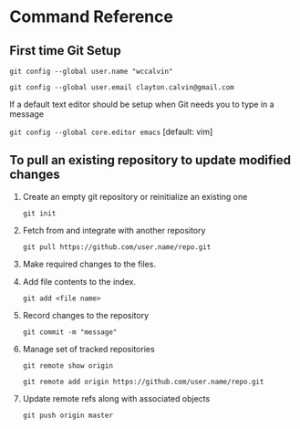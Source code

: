 # Command Reference

## First time Git Setup

`git config --global user.name "wccalvin"`

`git config --global user.email clayton.calvin@gmail.com`

If a default text editor should be setup when Git needs you to type in a message

`git config --global core.editor emacs` [default: vim]

## To pull an existing repository to update modified changes

1. Create an empty git repository or reinitialize an existing one

	`git init`

2. Fetch from and integrate with another repository

	`git pull https://github.com/user.name/repo.git`

3. Make required changes to the files.

4. Add file contents to the index.

	`git add <file name>`

5. Record changes to the repository

	`git commit -m "message"`

6. Manage set of tracked repositories

	`git remote show origin`

	`git remote add origin https://github.com/user.name/repo.git`

7. Update remote refs along with associated objects

	`git push origin master`
